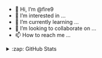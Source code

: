 - 👋 Hi, I’m @fire9
- 👀 I’m interested in ...
- 🌱 I’m currently learning ...
- 💞️ I’m looking to collaborate on ...
- 📫 How to reach me ...

<!---
fire9/fire9 is a ✨ special ✨ repository because its `README.md` (this file) appears on your GitHub profile.
You can click the Preview link to take a look at your changes.
--->

<details>
  <summary>:zap: GitHub Stats</summary>

  <img align="left" alt="fire9's GitHub Stats" src="https://github-readme-stats.fire9.vercel.app/api?username=fire9&show_icons=true&hide_border=true" />

</details>
